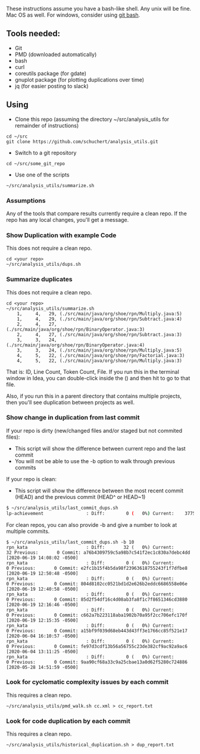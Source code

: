These instructions assume you have a bash-like shell. Any unix will be fine. Mac OS as well. For windows, consider using [git bash](https://gitforwindows.org/).

## Tools needed:
* Git
* PMD (downloaded automatically)
* bash 
* curl
* coreutils package (for gdate)
* gnuplot package (for plotting duplications over time)
* jq (for easier posting to slack)

## Using
* Clone this repo (assuming the directory ~/src/analysis_utils for remainder of instructions)
```
cd ~/src
git clone https://github.com/schuchert/analysis_utils.git
```
* Switch to a git repository
```
cd ~/src/some_git_repo
```

* Use one of the scripts
```
~/src/analysis_utils/summarize.sh
```

### Assumptions
Any of the tools that compare results currently require a clean repo.
If the repo has any local changes, you'll get a message. 

### Show Duplication with example Code
This does not require a clean repo.
```
cd <your repo>
~/src/analysis_utils/dups.sh 
```

### Summarize duplicates
This does not require a clean repo.
```
cd <your repo>
~/src/analysis_utils/summarize.sh 
    1,     4,   29, (./src/main/java/org/shoe/rpn/Multiply.java:5)
    1,     4,   29, (./src/main/java/org/shoe/rpn/Subtract.java:4)
    2,     4,   27, (./src/main/java/org/shoe/rpn/BinaryOperator.java:3)
    2,     4,   27, (./src/main/java/org/shoe/rpn/Subtract.java:3)
    3,     3,   24, (./src/main/java/org/shoe/rpn/BinaryOperator.java:4)
    3,     3,   24, (./src/main/java/org/shoe/rpn/Multiply.java:5)
    4,     5,   22, (./src/main/java/org/shoe/rpn/Factorial.java:3)
    4,     5,   22, (./src/main/java/org/shoe/rpn/Multiply.java:3)
```
That is: ID, Line Count, Token Count, File. If you run this in the terminal window in Idea, 
you can double-click inside the () and then hit <shift> <shift> <return> to go to that file.

Also, if you run this in a parent directory that contains multiple
projects, then you'll see duplication between projects as well.

### Show change in duplication from last commit
If your repo is dirty (new/changed files and/or staged but not commited files):
* This script will show the difference between current repo and the last commit
* You will not be able to use the -b option to walk through previous commits

If your repo is clean:
* This script will show the difference between the most recent commit (HEAD) and the previous commit (HEAD^ or HEAD~1)

```bash
$ ~/src/analysis_utils/last_commit_dups.sh
lp-achievement                : Diff:        0 (   0%) Current:    3775 Previous:    3775 Commit: 4c946a793bdf934b00d8df8bd020168f424aa2c9 [2020-08-27 12:01:07 -0500]
```

For clean repos, you can also provide -b and give a number to look at multiple commits.
```
$ ~/src/analysis_utils/last_commit_dups.sh -b 10
rpn_kata                      : Diff:       32 (   0%) Current:      32 Previous:       0 Commit: a76b4309759c5a98b7c541f2ec1c830a7debc4dd [2020-06-19 14:08:02 -0500]
rpn_kata                      : Diff:        0 (   0%) Current:       0 Previous:       0 Commit: e2fc1b15f4b5da98f23963618755243f1f7dfbe8 [2020-06-19 12:50:48 -0500]
rpn_kata                      : Diff:        0 (   0%) Current:       0 Previous:       0 Commit: 804d8102cc0521bd1d2e626b2eddc6686558e06e [2020-06-19 12:40:58 -0500]
rpn_kata                      : Diff:        0 (   0%) Current:       0 Previous:       0 Commit: 85d2f54df16c4d08ab3fa8f1c7f8651346cd3880 [2020-06-19 12:16:46 -0500]
rpn_kata                      : Diff:        0 (   0%) Current:       0 Previous:       0 Commit: c662a7b223118aba1902b70a95f2cc706efc170f [2020-06-19 12:15:35 -0500]
rpn_kata                      : Diff:        0 (   0%) Current:       0 Previous:       0 Commit: a15bf9f039d68eb443d43ff3e1766cc85f521e17 [2020-06-04 16:10:57 -0500]
rpn_kata                      : Diff:        0 (   0%) Current:       0 Previous:       0 Commit: fe97d3cdf13b56a56755c23de382cf9ac92a9ac6 [2020-06-04 13:11:25 -0500]
rpn_kata                      : Diff:        0 (   0%) Current:       0 Previous:       0 Commit: 9aa90cf68a33c9a25cbae13a0d62f5280c724886 [2020-05-28 14:51:59 -0500]
```

### Look for cyclomatic complexity issues by each commit
This requires a clean repo.
```
~/src/analysis_utils/pmd_walk.sh cc.xml > cc_report.txt
```

### Look for code duplication by each commit
This requires a clean repo.
```
~/src/analysis_utils/historical_duplication.sh > dup_report.txt
```


